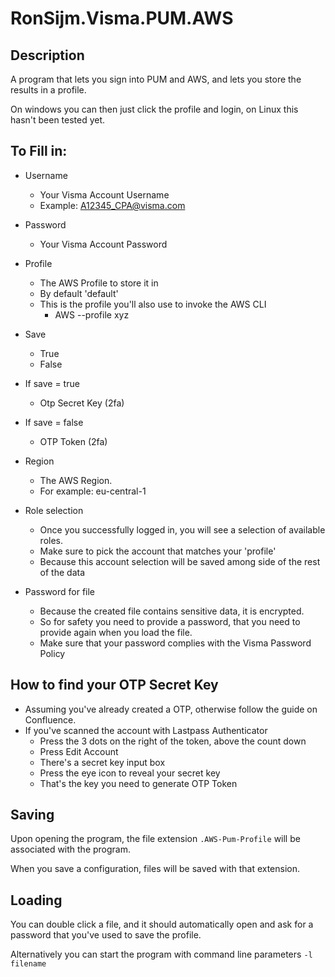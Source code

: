 # RonSijm.Visma.PUM.AWS

## Description

A program that lets you sign into PUM and AWS, and lets you store the results in a profile.

On windows you can then just click the profile and login, on Linux this hasn't been tested yet.

## To Fill in:

- Username
	- Your Visma Account Username
	- Example: A12345_CPA@visma.com
- Password
	- Your Visma Account Password
- Profile
	- The AWS Profile to store it in
	- By default 'default'
	- This is the profile you'll also use to invoke the AWS CLI
		- AWS --profile xyz
- Save
	- True
	- False

- If save = true
	- Otp Secret Key (2fa)
- If save = false
	- OTP Token (2fa)
- Region
	- The AWS Region. 
	- For example: eu-central-1
- Role selection
	- Once you successfully logged in, you will see a selection of available roles.
	- Make sure to pick the account that matches your 'profile'
	- Because this account selection will be saved among side of the rest of the data
- Password for file
	- Because the created file contains sensitive data, it is encrypted.
	- So for safety you need to provide a password, that you need to provide again when you load the file.
	- Make sure that your password complies with the Visma Password Policy


## How to find your OTP Secret Key

- Assuming you've already created a OTP, otherwise follow the guide on Confluence.
- If you've scanned the account with Lastpass Authenticator
	- Press the 3 dots on the right of the token, above the count down
	- Press Edit Account
	- There's a secret key input box
	- Press the eye icon to reveal your secret key
	- That's the key you need to generate OTP Token

## Saving

Upon opening the program, the file extension `.AWS-Pum-Profile` will be associated with the program.

When you save a configuration, files will be saved with that extension.

## Loading

You can double click a file, and it should automatically open and ask for a password that you've used to save the profile.

Alternatively you can start the program with command line parameters `-l filename`